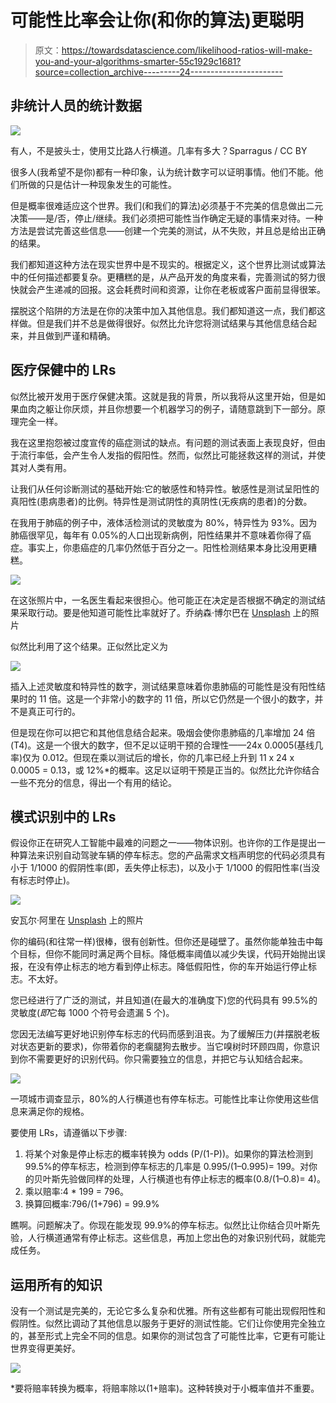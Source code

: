 # 可能性比率会让你(和你的算法)更聪明

> 原文：<https://towardsdatascience.com/likelihood-ratios-will-make-you-and-your-algorithms-smarter-55c1929c1681?source=collection_archive---------24----------------------->

## 非统计人员的统计数据

![](img/886d62eeed7f948e41323ebcf86a67ed.png)

有人，不是披头士，使用艾比路人行横道。几率有多大？Sparragus / CC BY

很多人(我希望不是你)都有一种印象，认为统计数字可以证明事情。他们不能。他们所做的只是估计一种现象发生的可能性。

但是概率很难适应这个世界。我们(和我们的算法)必须基于不完美的信息做出二元决策——是/否，停止/继续。我们必须把可能性当作确定无疑的事情来对待。一种方法是尝试完善这些信息——创建一个完美的测试，从不失败，并且总是给出正确的结果。

我们都知道这种方法在现实世界中是不现实的。根据定义，这个世界比测试或算法中的任何描述都要复杂。更糟糕的是，从产品开发的角度来看，完善测试的努力很快就会产生递减的回报。这会耗费时间和资源，让你在老板或客户面前显得很笨。

摆脱这个陷阱的方法是在你的决策中加入其他信息。我们都知道这一点，我们都这样做。但是我们并不总是做得很好。似然比允许您将测试结果与其他信息结合起来，并且做到严谨和精确。

## 医疗保健中的 LRs

似然比被开发用于医疗保健决策。这就是我的背景，所以我将从这里开始，但是如果血肉之躯让你厌烦，并且你想要一个机器学习的例子，请随意跳到下一部分。原理完全一样。

我在这里抱怨被过度宣传的癌症测试的缺点。有问题的测试表面上表现良好，但由于流行率低，会产生令人发指的假阳性。然而，似然比可能拯救这样的测试，并使其对人类有用。

让我们从任何诊断测试的基础开始:它的敏感性和特异性。敏感性是测试呈阳性的真阳性(患病患者)的比例。特异性是测试阴性的真阴性(无疾病的患者)的分数。

在我用于肺癌的例子中，液体活检测试的灵敏度为 80%，特异性为 93%。因为肺癌很罕见，每年有 0.05%的人口出现新病例，阳性结果并不意味着你得了癌症。事实上，你患癌症的几率仍然低于百分之一。阳性检测结果本身比没用更糟糕。

![](img/c95e7b977f7f78da954706a18bdfa7f3.png)

在这张照片中，一名医生看起来很担心。他可能正在决定是否根据不确定的测试结果采取行动。要是他知道可能性比率就好了。乔纳森·博尔巴在 [Unsplash](https://unsplash.com?utm_source=medium&utm_medium=referral) 上的照片

似然比利用了这个结果。正似然比定义为

![](img/ad48e985a1bea252e23ffdfb1f21f5bf.png)

插入上述灵敏度和特异性的数字，测试结果意味着你患肺癌的可能性是没有阳性结果时的 11 倍。这是一个非常小的数字的 11 倍，所以它仍然是一个很小的数字，并不是真正可行的。

但是现在你可以把它和其他信息结合起来。吸烟会使你患肺癌的几率增加 24 倍(T4)。这是一个很大的数字，但不足以证明干预的合理性——24x 0.0005(基线几率)仅为 0.012。但现在乘以测试后的增长，你的几率已经上升到 11 x 24 x 0.0005 = 0.13，或 12%*的概率。这足以证明干预是正当的。似然比允许你结合一些不充分的信息，得出一个有用的结论。

## 模式识别中的 LRs

假设你正在研究人工智能中最难的问题之一——物体识别。也许你的工作是提出一种算法来识别自动驾驶车辆的停车标志。您的产品需求文档声明您的代码必须具有小于 1/1000 的假阴性率(即，丢失停止标志)，以及小于 1/1000 的假阳性率(当没有标志时停止)。

![](img/f6b8753390a90fd6fbd6ebcb13205c98.png)

安瓦尔·阿里在 [Unsplash](https://unsplash.com?utm_source=medium&utm_medium=referral) 上的照片

你的编码(和往常一样)很棒，很有创新性。但你还是碰壁了。虽然你能单独击中每个目标，但你不能同时满足两个目标。降低概率阈值以减少失误，代码开始抛出误报，在没有停止标志的地方看到停止标志。降低假阳性，你的车开始运行停止标志。不太好。

您已经进行了广泛的测试，并且知道(在最大的准确度下)您的代码具有 99.5%的灵敏度(*即*它每 1000 个符号会遗漏 5 个)。

您因无法编写更好地识别停车标志的代码而感到沮丧。为了缓解压力(并摆脱老板对状态更新的要求)，你带着你的老瘸腿狗去散步。当它嗅树时环顾四周，你意识到你不需要更好的识别代码。你只需要独立的信息，并把它与认知结合起来。

![](img/535df22316f2cd9162a3d016558e5973.png)

一项城市调查显示，80%的人行横道也有停车标志。可能性比率让你使用这些信息来满足你的规格。

要使用 LRs，请遵循以下步骤:

1.  将某个对象是停止标志的概率转换为 odds (P/(1-P))。如果你的算法检测到 99.5%的停车标志，检测到停车标志的几率是 0.995/(1–0.995)= 199。对你的贝叶斯先验做同样的处理，人行横道也有停止标志的概率(0.8/(1–0.8)= 4)。
2.  乘以赔率:4 * 199 = 796。
3.  换算回概率:796/(1+796) = 99.9%

瞧啊。问题解决了。你现在能发现 99.9%的停车标志。似然比让你结合贝叶斯先验，人行横道通常有停止标志。这些信息，再加上您出色的对象识别代码，就能完成任务。

## 运用所有的知识

没有一个测试是完美的，无论它多么复杂和优雅。所有这些都有可能出现假阳性和假阴性。似然比调动了其他信息以服务于更好的测试性能。它们让你使用完全独立的，甚至形式上完全不同的信息。如果你的测试包含了可能性比率，它更有可能让世界变得更美好。

![](img/067771336813b38335b0780eb5646236.png)

*要将赔率转换为概率，将赔率除以(1+赔率)。这种转换对于小概率值并不重要。